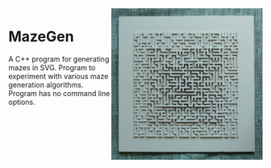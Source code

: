 <img src="pyramidMaze.jpg" align="right" width="300">

# MazeGen

A C++ program for generating mazes in SVG.
Program to experiment with various maze generation
algorithms. Program has no command line options.

